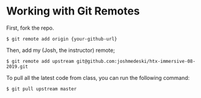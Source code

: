 # Working with Git Remotes

First, fork the repo.

```
$ git remote add origin {your-github-url}
```

Then, add my (Josh, the instructor) remote;

```
$ git remote add upstream git@github.com:joshmedeski/htx-immersive-08-2019.git
```

To pull all the latest code from class, you can run the following command:

```
$ git pull upstream master 
```

